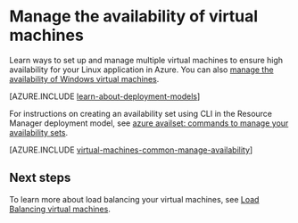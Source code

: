 <properties
    pageTitle="Manage the availability of Linux VMs | Microsoft Azure"
    description="Learn how to use multiple virtual machines to ensure high availability for your Linux application in Azure"
    services="virtual-machines-linux"
    documentationCenter=""
    authors="cynthn"
    manager="timlt"
    editor="tysonn"
    tags="azure-resource-manager,azure-service-management"/>

<tags
    ms.service="virtual-machines-linux"
    ms.workload="infrastructure-services"
    ms.tgt_pltfrm="vm-linux"
    ms.devlang="na"
    ms.topic="article"
    ms.date="05/25/2016"
    ms.author="cynthn"/>

# <a name="manage-the-availability-of-virtual-machines"></a>Manage the availability of virtual machines

Learn ways to set up and manage multiple virtual machines to ensure high availability for your Linux application in Azure. You can also [manage the availability of Windows virtual machines](virtual-machines-windows-manage-availability.md).

[AZURE.INCLUDE [learn-about-deployment-models](../../includes/learn-about-deployment-models-both-include.md)]

For instructions on creating an availability set using CLI in the Resource Manager deployment model, see [azure availset: commands to manage your availability sets](../azure-cli-arm-commands.md#azure-availset-commands-to-manage-your-availability-sets).

[AZURE.INCLUDE [virtual-machines-common-manage-availability](../../includes/virtual-machines-common-manage-availability.md)]

## <a name="next-steps"></a>Next steps

To learn more about load balancing your virtual machines, see [Load Balancing virtual machines](virtual-machines-linux-load-balance.md).
